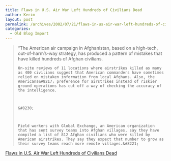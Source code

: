 ```yaml
---
title: Flaws in U.S. Air War Left Hundreds of Civilians Dead
author: Kerim
layout: post
permalink: /archives/2002/07/21/flaws-in-us-air-war-left-hundreds-of-civilians-dead/
categories:
  - Old Blog Import
---
```


>   &#8220;The American air campaign in Afghanistan, based on a high-tech, out-of-harm&#8217;s-way strategy, has produced a pattern of mistakes that have killed hundreds of Afghan civilians. 
>   
>   
>     On-site reviews of 11 locations where airstrikes killed as many as 400 civilians suggest that American commanders have sometimes relied on mistaken information from local Afghans. Also, the Americans&#8217; preference for airstrikes instead of riskier ground operations has cut off a way of checking the accuracy of the intelligence.
>   
>   
>   
>     &#8230;
>   
>   
>   
>     Field workers with Global Exchange, an American organization that has sent survey teams into Afghan villages, say they have compiled a list of 812 Afghan civilians who were killed by American airstrikes. They say they expect that number to grow as their survey teams reach more remote villages.&#8221;
>   


<a href="http://www.nytimes.com/2002/07/21/international/asia/21CIVI.html?tntemail0" onclick="_gaq.push(['_trackEvent', 'outbound-article', 'http://www.nytimes.com/2002/07/21/international/asia/21CIVI.html?tntemail0', 'Flaws in U.S. Air War Left Hundreds of Civilians Dead']);" >Flaws in U.S. Air War Left Hundreds of Civilians Dead</a>

